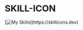 # SKILL-ICON
[![My Skills](https://skillicons.dev/icons?i=js,html,css,c,gitlab,py,react,vscode,)](https://skillicons.dev)

